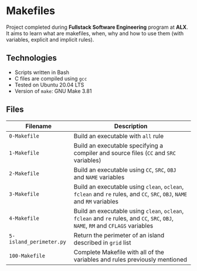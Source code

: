 # Makefiles

Project completed during **Fullstack Software Engineering** program at **ALX**. It aims to learn what are makefiles, when, why and how to use them (with variables, explicit and implicit rules).

## Technologies
* Scripts written in Bash
* C files are compiled using `gcc`
* Tested on Ubuntu 20.04 LTS
* Version of `make`: GNU Make 3.81

## Files

| Filename | Description |
| -------- | ----------- |
| `0-Makefile` | Build an executable with `all` rule |
| `1-Makefile` | Build an executable specifying a compiler and source files (`CC` and `SRC` variables) |
| `2-Makefile` | Build an executable using `CC`, `SRC`, `OBJ` and `NAME` variables |
| `3-Makefile` | Build an executable using `clean`, `oclean`, `fclean` and `re` rules, and `CC`, `SRC`, `OBJ`, `NAME` and `RM` variables |
| `4-Makefile` | Build an executable using `clean`, `oclean`, `fclean` and `re` rules, and `CC`, `SRC`, `OBJ`, `NAME`, `RM` and `CFLAGS` variables  |
| `5-island_perimeter.py` | Return the perimeter of an island described in `grid` list |
| `100-Makefile` | Complete Makefile with all of the variables and rules previously mentioned |
